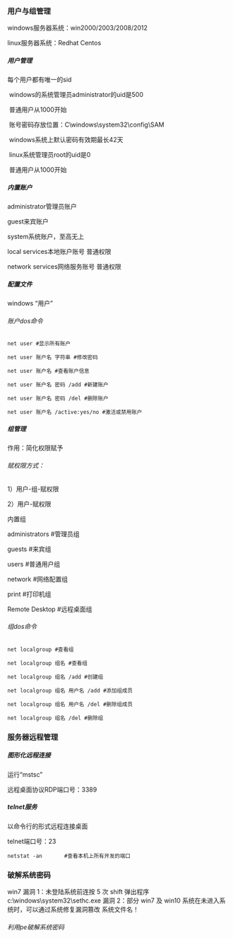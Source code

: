 ### 用户与组管理

windows服务器系统：win2000/2003/2008/2012

linux服务器系统：Redhat Centos

##### 用户管理

每个用户都有唯一的sid

​	windows的系统管理员administrator的uid是500

​	普通用户从1000开始

​	账号密码存放位置：C\windows\system32\config\SAM

​	windows系统上默认密码有效期最长42天



​	linux系统管理员root的uid是0

​	普通用户从1000开始

##### 内置账户

administrator管理员账户

guest来宾账户



system系统账户，至高无上

local services本地账户账号 普通权限

network services网络服务账号 普通权限

##### 配置文件

windows “用户”

###### 账户dos命令

```
net user #显示所有账户

net user 账户名 字符串 #修改密码

net user 账户名 #查看账户信息

net user 账户名 密码 /add #新建账户

net user 账户名 密码 /del #删除账户

net user 账户名 /active:yes/no #激活或禁用账户
```



##### 组管理

作用：简化权限赋予

###### 赋权限方式：

1）用户-组-赋权限

2）用户-赋权限

内置组

administrators       #管理员组

guests                #来宾组

users                  #普通用户组

network             #网络配置组

print                    #打印机组

Remote Desktop #远程桌面组



###### 组dos命令

```
net localgroup #查看组

net localgroup 组名 #查看组

net localgroup 组名 /add #创建组

net localgroup 组名 用户名 /add #添加组成员

net localgroup 组名 用户名 /del #删除组成员

net localgroup 组名 /del #删除组
```

### 服务器远程管理

##### 图形化远程连接

运行“mstsc”

远程桌面协议RDP端口号：3389

##### telnet服务

以命令行的形式远程连接桌面 

telnet端口号：23

```
netstat -an       #查看本机上所有开发的端口
```

###  破解系统密码

win7
漏洞 1：未登陆系统前连按 5 次 shift 弹出程序 c:\windows\system32\sethc.exe
漏洞 2：部分 win7 及 win10 系统在未进入系统时，可以通过系统修复漏洞篡改
系统文件名！

###### 利用pe破解系统密码

